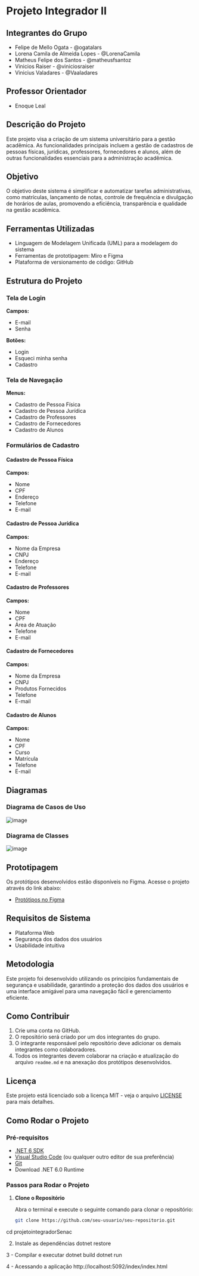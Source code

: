 # Projeto Integrador II

## Integrantes do Grupo
- Felipe de Mello Ogata - @ogatalars
- Lorena Camila de Almeida Lopes - @LorenaCamila
- Matheus Felipe dos Santos - @matheusfsantoz
- Vinicios Raiser - @viniciosraiser
- Vinicius Valadares - @Vaaladares

## Professor Orientador
- Enoque Leal 

## Descrição do Projeto
Este projeto visa a criação de um sistema universitário para a gestão acadêmica. As funcionalidades principais incluem a gestão de cadastros de pessoas físicas, jurídicas, professores, fornecedores e alunos, além de outras funcionalidades essenciais para a administração acadêmica.

## Objetivo
O objetivo deste sistema é simplificar e automatizar tarefas administrativas, como matrículas, lançamento de notas, controle de frequência e divulgação de horários de aulas, promovendo a eficiência, transparência e qualidade na gestão acadêmica.

## Ferramentas Utilizadas
- Linguagem de Modelagem Unificada (UML) para a modelagem do sistema
- Ferramentas de prototipagem: Miro e Figma
- Plataforma de versionamento de código: GitHub

## Estrutura do Projeto

### Tela de Login
**Campos:**
- E-mail
- Senha

**Botões:**
- Login
- Esqueci minha senha
- Cadastro

### Tela de Navegação
**Menus:**
- Cadastro de Pessoa Física
- Cadastro de Pessoa Jurídica
- Cadastro de Professores
- Cadastro de Fornecedores
- Cadastro de Alunos

### Formulários de Cadastro
#### Cadastro de Pessoa Física
**Campos:**
- Nome
- CPF
- Endereço
- Telefone
- E-mail

#### Cadastro de Pessoa Jurídica
**Campos:**
- Nome da Empresa
- CNPJ
- Endereço
- Telefone
- E-mail

#### Cadastro de Professores
**Campos:**
- Nome
- CPF
- Área de Atuação
- Telefone
- E-mail

#### Cadastro de Fornecedores
**Campos:**
- Nome da Empresa
- CNPJ
- Produtos Fornecidos
- Telefone
- E-mail

#### Cadastro de Alunos
**Campos:**
- Nome
- CPF
- Curso
- Matrícula
- Telefone
- E-mail

## Diagramas
### Diagrama de Casos de Uso
![image](https://github.com/ogatalars/projetointegradorSenac/assets/103156091/6be35140-e0f5-4f03-afa9-df1ca5fb52a1)


### Diagrama de Classes
![image](https://github.com/ogatalars/projetointegradorSenac/assets/103156091/427a4224-b03c-4507-8a63-c18a33a22330)



## Prototipagem
Os protótipos desenvolvidos estão disponíveis no Figma. Acesse o projeto através do link abaixo:
- [Protótipos no Figma](https://www.figma.com/design/JOYHEW8jkCYhhG80oVqeMS/Untitled?node-id=0-1&t=4WF95HVpqHkz06fK-0)

## Requisitos de Sistema
- Plataforma Web
- Segurança dos dados dos usuários
- Usabilidade intuitiva

## Metodologia
Este projeto foi desenvolvido utilizando os princípios fundamentais de segurança e usabilidade, garantindo a proteção dos dados dos usuários e uma interface amigável para uma navegação fácil e gerenciamento eficiente.

## Como Contribuir
1. Crie uma conta no GitHub.
2. O repositório será criado por um dos integrantes do grupo.
3. O integrante responsável pelo repositório deve adicionar os demais integrantes como colaboradores.
4. Todos os integrantes devem colaborar na criação e atualização do arquivo `readme.md` e na anexação dos protótipos desenvolvidos.

## Licença
Este projeto está licenciado sob a licença MIT - veja o arquivo [LICENSE](LICENSE) para mais detalhes.

## Como Rodar o Projeto

### Pré-requisitos
- [.NET 6 SDK](https://dotnet.microsoft.com/download/dotnet/6.0)
- [Visual Studio Code](https://code.visualstudio.com/) (ou qualquer outro editor de sua preferência)
- [Git](https://git-scm.com/)
- Download .NET 6.0 Runtime

### Passos para Rodar o Projeto

1. **Clone o Repositório**
   
   Abra o terminal e execute o seguinte comando para clonar o repositório:
   ```sh
   git clone https://github.com/seu-usuario/seu-repositorio.git

cd projetointegradorSenac

2. Instale as dependências
dotnet restore

3 - Compilar e executar
dotnet build
dotnet run


4 - Acessando a aplicação 
http://localhost:5092/index/index.html
